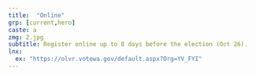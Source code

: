 ```yaml
---
title:  "Online"
grp: [current,hero]
caste: a
zmg: 2.jpg
subtitle: Register online up to 8 days before the election (Oct 26).
lnx: 
  ex: "https://olvr.votewa.gov/default.aspx?Org=YV_FYI"
---
```

